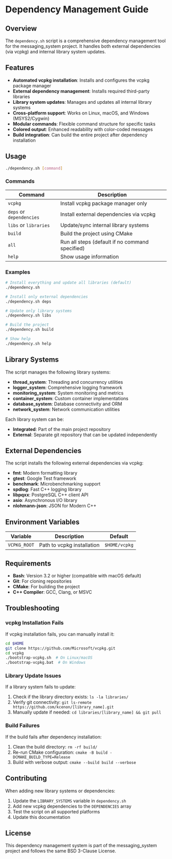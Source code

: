 # Dependency Management Guide

## Overview

The `dependency.sh` script is a comprehensive dependency management tool for the messaging_system project. It handles both external dependencies (via vcpkg) and internal library system updates.

## Features

- **Automated vcpkg installation**: Installs and configures the vcpkg package manager
- **External dependency management**: Installs required third-party libraries
- **Library system updates**: Manages and updates all internal library systems
- **Cross-platform support**: Works on Linux, macOS, and Windows (MSYS2/Cygwin)
- **Modular commands**: Flexible command structure for specific tasks
- **Colored output**: Enhanced readability with color-coded messages
- **Build integration**: Can build the entire project after dependency installation

## Usage

```bash
./dependency.sh [command]
```

### Commands

| Command | Description |
|---------|-------------|
| `vcpkg` | Install vcpkg package manager only |
| `deps` or `dependencies` | Install external dependencies via vcpkg |
| `libs` or `libraries` | Update/sync internal library systems |
| `build` | Build the project using CMake |
| `all` | Run all steps (default if no command specified) |
| `help` | Show usage information |

### Examples

```bash
# Install everything and update all libraries (default)
./dependency.sh

# Install only external dependencies
./dependency.sh deps

# Update only library systems
./dependency.sh libs

# Build the project
./dependency.sh build

# Show help
./dependency.sh help
```

## Library Systems

The script manages the following library systems:

- **thread_system**: Threading and concurrency utilities
- **logger_system**: Comprehensive logging framework
- **monitoring_system**: System monitoring and metrics
- **container_system**: Custom container implementations
- **database_system**: Database connectivity and ORM
- **network_system**: Network communication utilities

Each library system can be:
- **Integrated**: Part of the main project repository
- **External**: Separate git repository that can be updated independently

## External Dependencies

The script installs the following external dependencies via vcpkg:

- **fmt**: Modern formatting library
- **gtest**: Google Test framework
- **benchmark**: Microbenchmarking support
- **spdlog**: Fast C++ logging library
- **libpqxx**: PostgreSQL C++ client API
- **asio**: Asynchronous I/O library
- **nlohmann-json**: JSON for Modern C++

## Environment Variables

| Variable | Description | Default |
|----------|-------------|---------|
| `VCPKG_ROOT` | Path to vcpkg installation | `$HOME/vcpkg` |

## Requirements

- **Bash**: Version 3.2 or higher (compatible with macOS default)
- **Git**: For cloning repositories
- **CMake**: For building the project
- **C++ Compiler**: GCC, Clang, or MSVC

## Troubleshooting

### vcpkg Installation Fails

If vcpkg installation fails, you can manually install it:

```bash
cd $HOME
git clone https://github.com/Microsoft/vcpkg.git
cd vcpkg
./bootstrap-vcpkg.sh  # On Linux/macOS
./bootstrap-vcpkg.bat  # On Windows
```

### Library Update Issues

If a library system fails to update:

1. Check if the library directory exists: `ls -la libraries/`
2. Verify git connectivity: `git ls-remote https://github.com/kcenon/[library_name].git`
3. Manually update if needed: `cd libraries/[library_name] && git pull`

### Build Failures

If the build fails after dependency installation:

1. Clean the build directory: `rm -rf build/`
2. Re-run CMake configuration: `cmake -B build -DCMAKE_BUILD_TYPE=Release`
3. Build with verbose output: `cmake --build build --verbose`

## Contributing

When adding new library systems or dependencies:

1. Update the `LIBRARY_SYSTEMS` variable in `dependency.sh`
2. Add new vcpkg dependencies to the `DEPENDENCIES` array
3. Test the script on all supported platforms
4. Update this documentation

## License

This dependency management system is part of the messaging_system project and follows the same BSD 3-Clause License.